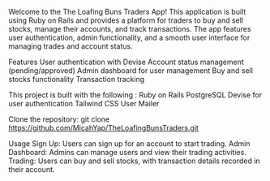 Welcome to the The Loafing Buns Traders App! This application is built using Ruby on Rails and provides a platform for traders to buy and sell stocks, manage their accounts, and track transactions. The app features user authentication, admin functionality, and a smooth user interface for managing trades and account status.


Features
User authentication with Devise
Account status management (pending/approved)
Admin dashboard for user management
Buy and sell stocks functionality
Transaction tracking

This project is built with the following :
Ruby on Rails
PostgreSQL
Devise for user authentication
Tailwind CSS
User Mailer

Clone the repository:
git clone https://github.com/MicahYap/TheLoafingBunsTraders.git


Usage
Sign Up: Users can sign up for an account to start trading.
Admin Dashboard: Admins can manage users and view their trading activities.
Trading: Users can buy and sell stocks, with transaction details recorded in their account.
